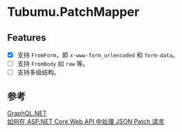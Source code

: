 # Tubumu.PatchMapper

## Features

- [x] 支持 `FromForm`，即 `x-www-form_urlencoded` 和 `form-data`。
- [ ] 支持 `FromBody` 如 `raw` 等。
- [ ] 支持多级结构。

## 参考

[GraphQL.NET](https://graphql-dotnet.github.io/)  
[如何在 ASP.NET Core Web API 中处理 JSON Patch 请求](https://learn.microsoft.com/zh-cn/aspnet/core/web-api/jsonpatch?view=aspnetcore-7.0)
